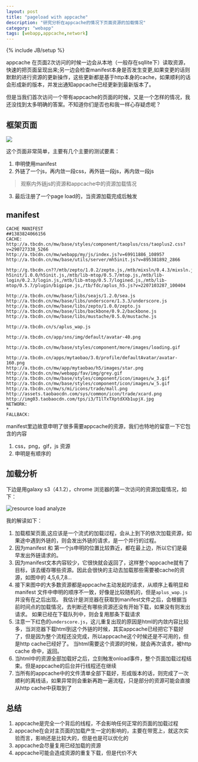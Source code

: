 ```yaml
---
layout: post
title: "pageload with appcache"
description: "研究分析在appcache的情况下页面资源的加载情况"
category: "webapp"
tags: [webapp,appcache,network]
---
```

{% include JB/setup %}

appcache 在页面2次访问的时候一边会从本地（一般存在sqllite下）读取资源，快速的把页面呈现出来;另一边会检查manifest本身是否发生变更,如果变更的话则默默的进行资源的更新操作，这些更新都是基于http本身的cache，如果顺利的话会形成新的版本，并发出通知appcache已经更新到最新版本了。

但是当我们首次访问一个带有appcache的页面的时候，又是一个怎样的情况，我还没找到太多明确的答案。不知道你们是否也和我一样心存疑虑呢？

## 框架页面

![](http://yunpan.alibaba-inc.com/share/json/GetPhotoTag.do?info=938jJHG3g&pInfo=A3YjLHQv&zoomSize=1000&app_name=)

这个页面非常简单，主要有几个主要的测试要素：

1. 申明使用manifest
2. 外链了一个js，再内敛一段css，再外链一段js，再内敛一段js
> 观察内外链js的资源和appcache中的资源加载情况
3. 最后注册了一个page load的，当资源加载完成后触发

## manifest

    CACHE MANIFEST
    ##1383824066156
    CACHE:
    http://a.tbcdn.cn/mw/base/styles/component/taoplus/css/taoplus2.css?v=290727338_5266
    http://a.tbcdn.cn/mw/webapp/my/js/index.js?v=69911886_108957
    http://a.tbcdn.cn/mw/base/utils/server/mh5init.js?v=895381892_2866

    http://g.tbcdn.cn??/mtb/zepto/1.0.2/zepto.js,/mtb/mixsln/0.4.3/mixsln.js,/mtb/lib-h5init/1.0.0/h5init.js,/mtb/lib-mtop/0.5.7/mtop.js,/mtb/lib-login/0.2.3/login.js,/mtb/lib-mtop/0.5.7/logined.js,/mtb/lib-mtop/0.5.7/plugin/bigpipe.js,/tb/fdc/aplus_h5.js?v=2207103287_100404

    http://a.tbcdn.cn/mw/base/libs/seajs/1.2.0/sea.js
    http://a.tbcdn.cn/mw/base/libs/underscore/1.3.3/underscore.js
    http://a.tbcdn.cn/mw/base/libs/zepto/1.0.0/zepto.js
    http://a.tbcdn.cn/mw/base/libs/backbone/0.9.2/backbone.js
    http://a.tbcdn.cn/mw/base/libs/mustache/0.5.0/mustache.js

    http://a.tbcdn.cn/s/aplus_wap.js

    http://a.tbcdn.cn/app/sns/img/default/avatar-40.png

    http://a.tbcdn.cn/mw/base/styles/component/more/images/loading.gif

    http://a.tbcdn.cn/apps/mytaobao/3.0/profile/defaultAvatar/avatar-160.png
    http://a.tbcdn.cn/mw/app/mytaobao/h5/images/star.png
    http://a.tbcdn.cn/mw/webapp/fav/img/grey.gif
    http://a.tbcdn.cn/mw/base/styles/component/icon/images/w_3.gif
    http://a.tbcdn.cn/mw/base/styles/component/icon/images/w_5.gif
    http://a.tbcdn.cn/mw/s/mi/icons/trade/mall.png
    http://assets.taobaocdn.com/sys/common/icon/trade/xcard.png
    http://img03.taobaocdn.com/tps/i3/T1lTxTXptdXXb1upjX.jpg
    NETWORK:
    *
    FALLBACK:

manifest里边故意申明了很多需要appcache的资源，我们也特地的留意一下它包含的内容

1. css，png，gif，js 资源
2. 申明是有顺序的

## 加载分析

下边是用galaxy s3（4.1.2），chrome 浏览器的第一次访问的资源加载情况，如下：

![resource load analyze](http://yunpan.alibaba-inc.com/share/json/GetPhotoTag.do?info=538jJHF76&pInfo=A3YjLHQv&zoomSize=1000&app_name=)

我的解读如下：

1. 加载框架页面,这应该是一个流式的加载过程，会从上到下的依次加载资源，如果途中遇到外链的，则会发出外链的请求，是一个并行的过程。
2. 因为manifest 和 第一个js申明的位置比较靠近，都在最上边，所以它们是最早发出外链请求的。
3. 因为manifest文本内容较少，它很快就会返回了，这样整个appcache就有了目标，该去缓存哪些资源。因此会很快的主动去加载那些需要被cache的资源，如图中的 4,5,6,7,8... 
4. 接下来图中的大多数资源都是appcache主动发起的请求，从顺序上看明显和 manifest 文件中申明的顺序不一致，好像是比较随机的，但是`aplus_wap.js` 并没有在之后出现。 我估计是浏览器在获取到manifest文件之后，会根据当前时间点的加载情况，去判断还有哪些资源还没有开始下载，如果没有则发出请求。 如果已经在下载队列中，则会复用那条下载请求
5. 注意一下红色的`underscore.js`，这儿重复出现的原因是html的内敛内容比较多，当浏览器下载html到这个外链的时候，其实appcache已经把它下载好了，但是因为整个流程还没完成，所以appcache这个时候还是不可用的，但是http cache已经好了。 当html需要这个资源的时候，就会再次请求，被http cache 命中，返回。
6. 当html中的资源全部加载好之后，立刻触发onload事件，整个页面加载过程结束。但是appcache的后台并行线程还在继续
7. 当所有的appcache中的文件清单全部下载好，形成版本的话，则完成了一次顺利的离线话，如果异常则会重新再跑一遍流程，只是部分的资源可能会直接从http cache中获取到了


## 总结

1. appcache是完全一个背后的线程，不会影响任何正常的页面的加载过程
2. appcache在会对主页面的加载产生一定的影响的，主要在带宽上，就这次实验而言，影响还是比较大的，但是也是可以优化的
3. appcache会尽量复用已经加载的资源
4. appcache可能会造成资源的重复下载，但是代价不大
